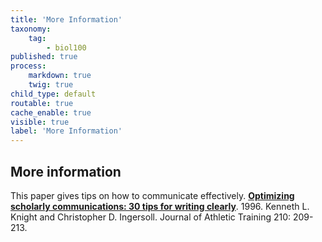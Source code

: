 ```yaml
---
title: 'More Information'
taxonomy:
    tag:
        - biol100
published: true
process:
    markdown: true
    twig: true
child_type: default
routable: true
cache_enable: true
visible: true
label: 'More Information'
---
```


## More information

This paper gives tips on how to communicate effectively. **[Optimizing scholarly communications: 30 tips for writing clearly](http://www.ncbi.nlm.nih.gov/pmc/articles/PMC1318505/)**. 1996. Kenneth L. Knight and Christopher D. Ingersoll. Journal of Athletic Training 210: 209-213.